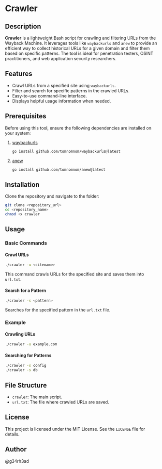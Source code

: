 # Crawler

## Description
**Crawler** is a lightweight Bash script for crawling and filtering URLs from the Wayback Machine. It leverages tools like `waybackurls` and `anew` to provide an efficient way to collect historical URLs for a given domain and filter them based on specific patterns. The tool is ideal for penetration testers, OSINT practitioners, and web application security researchers.

## Features
- Crawl URLs from a specified site using `waybackurls`.
- Filter and search for specific patterns in the crawled URLs.
- Easy-to-use command-line interface.
- Displays helpful usage information when needed.

## Prerequisites
Before using this tool, ensure the following dependencies are installed on your system:

1. [waybackurls](https://github.com/tomnomnom/waybackurls)
   ```bash
   go install github.com/tomnomnom/waybackurls@latest
   ```

2. [anew](https://github.com/tomnomnom/anew)
   ```bash
   go install github.com/tomnomnom/anew@latest
   ```

## Installation
Clone the repository and navigate to the folder:
```bash
git clone <repository_url>
cd <repository_name>
chmod +x crawler
```

## Usage
### Basic Commands
#### Crawl URLs
```bash
./crawler -u <sitename>
```
This command crawls URLs for the specified site and saves them into `url.txt`.

#### Search for a Pattern
```bash
./crawler -s <pattern>
```
Searches for the specified pattern in the `url.txt` file.

### Example
#### Crawling URLs
```bash
./crawler -u example.com
```
#### Searching for Patterns
```bash
./crawler -s config
./crawler -s db
```

## File Structure
- `crawler`: The main script.
- `url.txt`: The file where crawled URLs are saved.

## License
This project is licensed under the MIT License. See the `LICENSE` file for details.

## Author
@g34rh3ad

